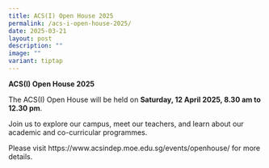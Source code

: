 ```yaml
---
title: ACS(I) Open House 2025
permalink: /acs-i-open-house-2025/
date: 2025-03-21
layout: post
description: ""
image: ""
variant: tiptap
---
```

<p><strong>ACS(I) Open House 2025</strong>
</p>
<p>The ACS(I) Open House will be held on <strong>Saturday, 12 April 2025, 8.30 am to 12.30 pm</strong>.&nbsp;</p>
<p>Join us to explore our campus, meet our teachers, and learn about our
academic and co-curricular programmes.&nbsp;</p>
<p>Please visit <a rel="noopener noreferrer nofollow" target="_blank">https://www.acsindep.moe.edu.sg/events/openhouse/</a> for
more details.</p>